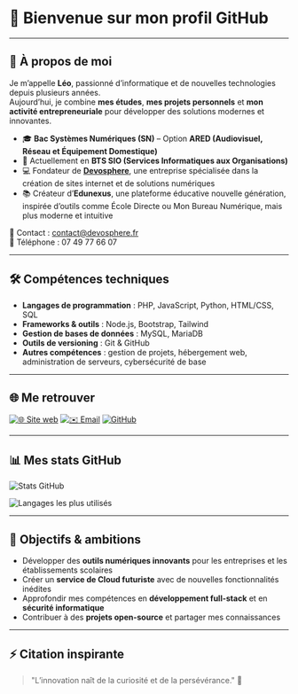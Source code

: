 # 👋 Bienvenue sur mon profil GitHub

---

## 🚀 À propos de moi
Je m’appelle **Léo**, passionné d’informatique et de nouvelles technologies depuis plusieurs années.  
Aujourd’hui, je combine **mes études**, **mes projets personnels** et **mon activité entrepreneuriale** pour développer des solutions modernes et innovantes.

- 🎓 **Bac Systèmes Numériques (SN)** – Option **ARED (Audiovisuel, Réseau et Équipement Domestique)**  
- 📘 Actuellement en **BTS SIO (Services Informatiques aux Organisations)**
- 💻 Fondateur de **[Devosphere](https://www.devosphere.fr)**, une entreprise spécialisée dans la création de sites internet et de solutions numériques  
- 📚 Créateur d’**Edunexus**, une plateforme éducative nouvelle génération, inspirée d’outils comme École Directe ou Mon Bureau Numérique, mais plus moderne et intuitive  

📧 Contact : [contact@devosphere.fr](mailto:contact@devosphere.fr)  
📱 Téléphone : 07 49 77 66 07  

---

## 🛠️ Compétences techniques
- **Langages de programmation** : PHP, JavaScript, Python, HTML/CSS, SQL  
- **Frameworks & outils** : Node.js, Bootstrap, Tailwind  
- **Gestion de bases de données** : MySQL, MariaDB  
- **Outils de versioning** : Git & GitHub  
- **Autres compétences** : gestion de projets, hébergement web, administration de serveurs, cybersécurité de base  

---

## 🌐 Me retrouver
[![🌐 Site web](https://img.shields.io/badge/🌐-Devosphere-blue?style=for-the-badge)](https://www.devosphere.fr)
[![✉️ Email](https://img.shields.io/badge/✉️-contact@devosphere.fr-red?style=for-the-badge)](mailto:contact@devosphere.fr)
[![GitHub](https://img.shields.io/badge/-GitHub-181717?style=for-the-badge&logo=github)](https://github.com/Devosphere-fr)

---

## 📊 Mes stats GitHub
![Stats GitHub](https://github-readme-stats.vercel.app/api?username=Devosphere-fr&count_private=true&show_icons=true&theme=dark&hide_border=true)

![Langages les plus utilisés](https://github-readme-stats.vercel.app/api/top-langs/?username=Devosphere-fr&layout=compact&theme=dark&hide_border=true)

---

## 🎯 Objectifs & ambitions
- Développer des **outils numériques innovants** pour les entreprises et les établissements scolaires  
- Créer un **service de Cloud futuriste** avec de nouvelles fonctionnalités inédites  
- Approfondir mes compétences en **développement full-stack** et en **sécurité informatique**  
- Contribuer à des **projets open-source** et partager mes connaissances  

---

## ⚡ Citation inspirante
> "L’innovation naît de la curiosité et de la persévérance." 🚀
